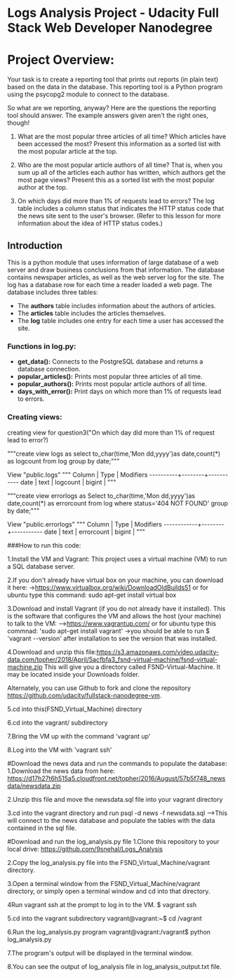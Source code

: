 # Logs Analysis Project - Udacity Full Stack Web Developer Nanodegree
 
# Project Overview:
Your task is to create a reporting tool that prints out reports (in plain text) based on the data in the database. This reporting tool is a Python program using the psycopg2 module to connect to the database.

So what are we reporting, anyway?
Here are the questions the reporting tool should answer. The example answers given aren't the right ones, though!

1. What are the most popular three articles of all time? Which articles have been accessed the most? Present this information as a sorted list with the most popular article at the top.

2. Who are the most popular article authors of all time? That is, when you sum up all of the articles each author has written, which authors get the most page views? Present this as a sorted list with the most popular author at the top.

3. On which days did more than 1% of requests lead to errors? The log table includes a column status that indicates the HTTP status code that the news site sent to the user's browser. (Refer to this lesson for more information about the idea of HTTP status codes.)


## Introduction
This is a python module that uses information of large database of a web server and draw business conclusions from that information. The database contains newspaper articles, as well as the web server log for the site. The log has a database row for each time a reader loaded a web page. The database includes three tables:
* The **authors** table includes information about the authors of articles.
* The **articles** table includes the articles themselves.
* The **log** table includes one entry for each time a user has accessed the site.


### Functions in log.py:
* **get_data():** Connects to the PostgreSQL database and returns a database connection.
* **popular_articles():** Prints most popular three articles of all time.
* **popular_authors():** Prints most popular article authors of all time.
* **days_with_error():** Print days on which more than 1% of requests lead to errors.
 

### Creating views:
creating view for question3("On which day did more than 1% of request lead to error?)

"""create view logs as
select to_char(time,'Mon dd,yyyy')as date,count(*) as logcount from log
group by date;"""

View "public.logs"
"""
  Column  |  Type  | Modifiers 
----------+--------+-----------
 date     | text   | 
 logcount | bigint | 
"""

"""create view errorlogs as 
Select to_char(time,'Mon dd,yyyy')as date,count(*) as errorcount from log
where status='404 NOT FOUND'
group by date;"""
 
View "public.errorlogs"
"""
Column   |  Type  | Modifiers 
------------+--------+-----------
 date       | text   | 
 errorcount | bigint | 
"""


###How to run this code:

1.Install the VM and Vagrant:
This project uses a virtual machine (VM) to run a SQL database server.

2.If you don't already have virtual box on your machine, you can download it here:
->https://www.virtualbox.org/wiki/DownloadOldBuilds51 
or for ubuntu type this command: sudo apt-get install virtual box

3.Download and install Vagrant (if you do not already have it installed). This is the software that configures the VM and allows the host (your machine) to talk to the VM:
-->https://www.vagrantup.com/
or for ubuntu type this commnad: 'sudo apt-get install vagrant'
->you should be able to run $ 'vagrant --version' after installation to see the version that was installed.

4.Download and unzip this file:https://s3.amazonaws.com/video.udacity-data.com/topher/2018/April/5acfbfa3_fsnd-virtual-machine/fsnd-virtual-machine.zip  This will give you a directory called FSND-Virtual-Machine. It may be located inside your Downloads folder.

Alternately, you can use Github to fork and clone the repository https://github.com/udacity/fullstack-nanodegree-vm.

5.cd into this(FSND_Virtual_Machine) directory

6.cd into the vagrant/ subdirectory

7.Bring the VM up with the command 'vagrant up'

8.Log into the VM with 'vagrant ssh'

#Download the news data and run the commands to populate the database:
1.Download the news data from here:
https://d17h27t6h515a5.cloudfront.net/topher/2016/August/57b5f748_newsdata/newsdata.zip

2.Unzip this file and move the newsdata.sql file into your vagrant directory

3.cd into the vagrant directory and run psql -d news -f newsdata.sql
-->This will connect to the news database and populate the tables with the data contained in the sql file.

#Download and run the log_analysis.py file
1.Clone this repository to your local drive: https://github.com/9snehal/Logs_Analysis

2.Copy the log_analysis.py file into the FSND_Virtual_Machine/vagrant directory.

3.Open a terminal window from the FSND_Virtual_Machine/vagrant directory, or simply open a terminal window and cd into that directory.

4Run vagrant ssh at the prompt to log in to the VM.
$ vagrant ssh

5.cd into the vagrant subdirectory
vagrant@vagrant:~$ cd /vagrant

6.Run the log_analysis.py program
vagrant@vagrant:/vagrant$ python log_analysis.py

7.The program's output will be displayed in the terminal window.

8.You can see the output of log_analysis file in log_analysis_output.txt file.


